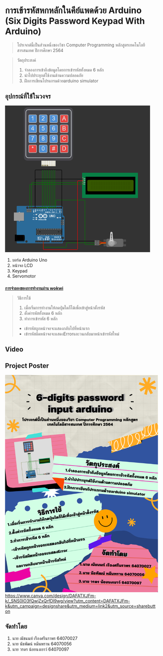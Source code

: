 # การเข้ารหัสหกหลักในคีย์แพดด้วย Arduino <br />(Six Digits Password Keypad With Arduino)
>โปรเจกต์นี้เป็นส่วนหนึ่งของวิชา Computer Programming หลักสูตรเทคโนโลยีสารสนเทศ ปีการศึกษา 2564

>วัตถุประสงค์
>1.   จำลองการเข้าถึงข้อมูลโดยการเข้ารหัสทั้งหมด 6 หลัก 
>2.   นำไปประยุกต์ใช้งานด้านความปลอดภัย
>3.   ฝึกการเขียนโปรแกรมด้วยarduino simulator 
## อุปกรณ์ที่ใช้ในวงจร

![circuits_boverview](overview.PNG)
1. บอร์ด Arduino Uno
2. หน้าจอ LCD
3. Keypad
4. Servomotor<br/>
###
[**การจำลองของการทำงานผ่าน wokwi**](https://wokwi.com/projects/331188136017134163)
>วิธีการใช้
>1.   เมื่อเริ่มการทำงานให้กดปุ่มใดก็ได้เพื่อเข้าสู่หน้าตั้งรหัส
>2.   ตั้งค่ารหัสทั้งหมด 6 หลัก
>3.   ทำการเข้ารหัส 6 หลัก
>-   เข้ารหัสถูกหน้าจอจะแสดงกลับไปที่หน้าแรก
>-   เข้ารหัสผิดหน้าจอจะแสดงErrorและวนกลับมาหน้าเข้ารหัสใหม่
## Video
## Project Poster
![poster](poster.png)
https://www.canva.com/design/DAFATXJFm-k/_SNS0IO3fQwjZxQrfDl9wg/view?utm_content=DAFATXJFm-k&utm_campaign=designshare&utm_medium=link2&utm_source=sharebutton
## จัดทำโดย
1.   นาย ณัชนนท์ เรืองศรีนราพร 64070027
2.   นาย นัธพัฒน์ หมีนพราน 64070056
3.   นาย วรดร น้อยนงเยาว์ 64070097 

